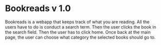 # Bookreads v 1.0

Bookreads is a webapp that keeps track of what you are reading.  All the users have to do is conduct a search term.  Then the user clicks the book in the search field.  Then the user has to click home.  Once back at the main page, the user can choose what category the selected books should go to.
